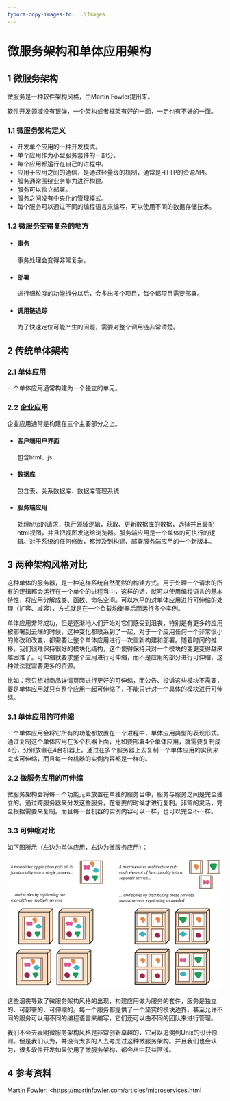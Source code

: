 ```yaml
---
typora-copy-images-to: ..\Images
---
```


# 微服务架构和单体应用架构

## 1 微服务架构

微服务是一种软件架构风格，由Martin Fowler提出来。

软件开发领域没有银弹，一个架构或者框架有好的一面，一定也有不好的一面。

### 1.1 微服务架构定义

- 开发单个应用的一种开发模式。
- 单个应用作为小型服务套件的一部分。
- 每个应用都运行在自己的进程中。
- 应用于应用之间的通信，是通过轻量级的机制，通常是HTTP的资源API。
- 服务通常围绕业务能力进行构建。
- 服务可以独立部署。
- 服务之间没有中央化的管理模式。
- 每个服务可以通过不同的编程语言来编写，可以使用不同的数据存储技术。

### 1.2 微服务变得复杂的地方

- #### 事务

  事务处理会变得非常复杂。

- #### 部署

  进行细粒度的功能拆分以后，会多出多个项目，每个都项目需要部署。

- #### 调用链追踪

  为了快速定位可能产生的问题，需要对整个调用链非常清楚。

## 2 传统单体架构

### 2.1 单体应用

一个单体应用通常构建为一个独立的单元。

### 2.2 企业应用

企业应用通常是构建在三个主要部分之上。

- #### 客户端用户界面

  包含html、js

- #### 数据库

  包含表、关系数据库、数据库管理系统

- #### 服务端应用

  处理http的请求，执行领域逻辑，获取、更新数据库的数据，选择并且装配html视图，并且把视图发送给浏览器。服务端应用是一个单体的可执行的逻辑。对于系统的任何修改，都涉及到构建、部署服务端应用的一个新版本。

## 3 两种架构风格对比

这种单体的服务器，是一种这样系统自然而然的构建方式。用于处理一个请求的所有的逻辑都会运行在一个单个的进程当中，这样的话，就可以使用编程语言的基本特性，将应用分解成类、函数、命名空间。可以水平的对单体应用进行可伸缩的处理（扩容、减容），方式就是在一个负载均衡器后面运行多个实例。

单体应用非常成功，但是逐渐地人们开始对它们感受到沮丧，特别是有更多的应用被部署到云端的时候，这种变化都联系到了一起，对于一个应用任何一个非常很小的修改和改变，都需要让整个单体应用进行一次重新构建和部署。随着时间的推移，我们很难保持很好的模块化结构，这个使得保持只对一个模块的变更变得越来越困难了。可伸缩就要求整个应用进行可伸缩，而不是应用的部分进行可伸缩，这种做法就需要更多的资源。

比如：我只想对商品详情页面进行更好的可伸缩，而公告、投诉这些模块不需要，要是单体应用就只有整个应用一起可伸缩了，不能只针对一个具体的模块进行可伸缩。

### 3.1 单体应用的可伸缩

一个单体应用会将它所有的功能都放置在一个进程中，单体应用典型的表现形式。通过复制这个单体应用在多个机器上面，比如要部署4个单体应用，就需要复制成4份，分别放置在4台机器上。通过在多个服务器上去复制一个单体应用的实例来完成可伸缩，而且每一台机器的实例内容都是一样的。

### 3.2 微服务应用的可伸缩

微服务架构会将每一个功能元素放置在单独的服务当中，服务与服务之间是完全独立的。通过跨服务器来分发这些服务，在需要的时候才进行复制。非常的灵活，完全根据需要来复制。而且每一台机器的实例内容可以一样，也可以完全不一样。

### 3.3 可伸缩对比

如下图所示（左边为单体应用，右边为微服务应用）：

![sketch](..\Images\sketch.png)

这些沮丧导致了微服务架构风格的出现，构建应用做为服务的套件，服务是独立的、可部署的、可伸缩的。每一个服务都提供了一个坚实的模块边界，甚至允许不同的服务可以用不同的编程语言来编写，它们还可以由不同的团队来进行管理。

我们不会去表明微服务架构风格是非常创新卓越的，它可以追溯到Unix的设计原则。但是我们认为，并没有太多的人去考虑过这种微服务架构。并且我们也会认为，很多软件开发如果使用了微服务架构，都会从中获益匪浅。

## 4 参考资料

Martin Fowler:  <https://martinfowler.com/articles/microservices.html

